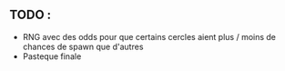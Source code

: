 ## TODO :
- RNG avec des odds pour que certains cercles aient plus / moins de chances de spawn que d'autres
- Pasteque finale
